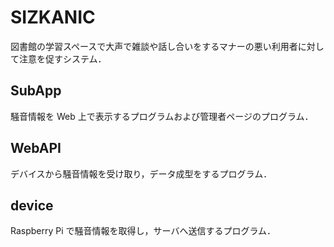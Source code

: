 # SIZKANIC
図書館の学習スペースで大声で雑談や話し合いをするマナーの悪い利用者に対して注意を促すシステム．

## SubApp
騒音情報を Web 上で表示するプログラムおよび管理者ページのプログラム．

## WebAPI
デバイスから騒音情報を受け取り，データ成型をするプログラム．

## device
Raspberry Pi で騒音情報を取得し，サーバへ送信するプログラム．

